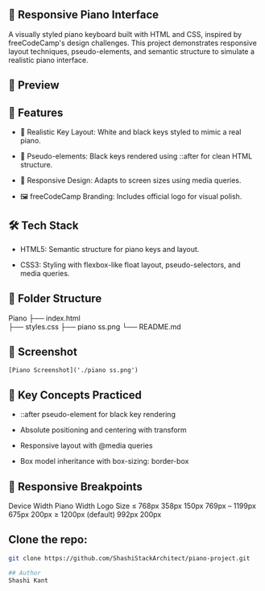 ## 🎹 Responsive Piano Interface
A visually styled piano keyboard built with HTML and CSS, inspired by freeCodeCamp's design challenges. This project demonstrates responsive layout techniques, pseudo-elements, and semantic structure to simulate a realistic piano interface.


## 📸 Preview

## 🚀 Features
- 🎨 Realistic Key Layout: White and black keys styled to mimic a real piano.

- 🧩 Pseudo-elements: Black keys rendered using ::after for clean HTML structure.

- 📱 Responsive Design: Adapts to screen sizes using media queries.

- 🖼️ freeCodeCamp Branding: Includes official logo for visual polish.


## 🛠️ Tech Stack
- HTML5: Semantic structure for piano keys and layout.

- CSS3: Styling with flexbox-like float layout, pseudo-selectors, and media queries.


## 📁 Folder Structure
Piano
├── index.html       
├── styles.css
├── piano ss.png
└── README.md       

## 📸 Screenshot
`[Piano Screenshot]('./piano ss.png')`


## 🧠 Key Concepts Practiced
- ::after pseudo-element for black key rendering

- Absolute positioning and centering with transform

- Responsive layout with @media queries

- Box model inheritance with box-sizing: border-box


## 📱 Responsive Breakpoints
Device Width           Piano Width	  Logo Size
≤ 768px	               358px	      150px
769px – 1199px         675px	      200px
≥ 1200px (default)     992px          200px

## Clone the repo:
```bash
git clone https://github.com/ShashiStackArchitect/piano-project.git

## Author
Shashi Kant

